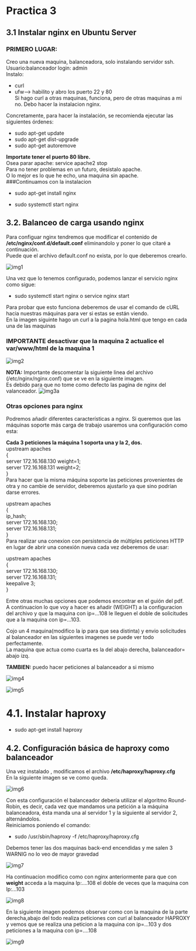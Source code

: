 # Practica 3
## 3.1 Instalar nginx en Ubuntu Server
### PRIMERO LUGAR:  
Creo una nueva maquina, balanceadora, solo instalando servidor ssh.  
Usuario:balanceador login: admin  
Instalo:  
+ curl
+ ufw--> habilito y abro los puerto 22 y 80  
Si hago curl a otras maquinas, funciona, pero de otras maquinas a mi no.
Debo hacer la  instalacion nginx.  

Concretamente, para hacer la instalación, se recomienda ejecutar las siguientes órdenes:
+ sudo apt-get update 
+ sudo apt-get dist-upgrade 
+ sudo apt-get autoremove

**Importate tener el puerto 80 libre.**  
Osea parar apache: service apache2 stop  
Para no tener problemas en un futuro, desistalo apache.  
O lo mejor es lo que he echo, una maquina sin apache.  
###Continuamos con la instalacion  
+ sudo apt-get install nginx 
* sudo systemctl start nginx

## 3.2. Balanceo de carga usando nginx

Para configuar nginx tendremos que modificar el contenido de **/etc/nginx/conf.d/default.conf** eliminandolo y poner lo que citaré a continuación.  
Puede que el archivo default.conf no exista, por lo que deberemos crearlo.

![img1](https://github.com/miguelUGR/swap1718/blob/master/Practicas/practica3/img1.png)

Una vez que lo tenemos configurado, podemos lanzar el servicio nginx como sigue:
+ sudo systemctl start nginx o service nginx start

Para probar que esto funciona deberemos de usar el comando de cURL hacia nuestras máquinas para ver si estas se están viendo.  
En la imagen siguinte hago un curl a la pagina hola.html que tengo en cada una de las maquinas  
### IMPORTANTE desactivar que la maquina 2 actualice el var/www/html de la maquina 1  

![img2](https://github.com/miguelUGR/swap1718/blob/master/Practicas/practica3/img2.png)

**NOTA:** Importante descomentar la siguiente linea del archivo (/etc/nginx/nginx.conf) que se ve en la siguiente imagen.  
Es debido para que no tome como defecto las pagina de nginx del valanceador.
![img3a](https://github.com/miguelUGR/swap1718/blob/master/Practicas/practica3/img3a.png)
### Otras opciones para nginx

Podremos añadir diferentes características a nginx. Si queremos que las máquinas soporte más carga de trabajo usaremos una configuración como esta:  

**Cada 3 peticiones la máquina 1 soporta una y la 2, dos.**  
upstream apaches  
{  
  server 172.16.168.130 weight=1;  
  server 172.16.168.131 weight=2;  
}  
Para hacer que la misma máquina soporte las peticiones provenientes de otra y no cambie de servidor, deberemos ajustarlo ya que sino podrían darse errores.  

upstream apaches  
{  
  ip_hash;  
  server 172.16.168.130;  
  server 172.16.168.131;  
}  
Para realizar una conexion con persistencia de múltiples peticiones HTTP en lugar de abrir una conexión nueva cada vez deberemos de usar:  

upstream apaches  
{  
  server 172.16.168.130;  
  server 172.16.168.131;  
  keepalive 3;  
}  

Entre otras muchas opciones que podemos encontrar en el guión del pdf.  
A continuacion lo que voy a hacer es añadir (WEIGHT) a la configuracion del archivo y  que la maquina con ip=...108 le lleguen el doble de solicitudes que a la maquina con ip=...103.  

Cojo un 4 maquina(modifico la ip para que sea distinta) y envio solicitudes al balanceador en las siguientes imagenes se puede ver todo
perfectamente.  
La maquina que actua como cuarta es la del abajo derecha, balanceador= abajo izq.  

**TAMBIEN:** puedo hacer peticiones al balanceador a si mismo  


![img4](https://github.com/miguelUGR/swap1718/blob/master/Practicas/practica3/img4.png)


![img5](https://github.com/miguelUGR/swap1718/blob/master/Practicas/practica3/img5.png)  


# 4.1. Instalar haproxy  

+ sudo apt-get install haproxy

## 4.2. Configuración básica de haproxy como balanceador  
Una vez instalado , modificamos el archivo **/etc/haproxy/haproxy.cfg**  
En la siguiente imagen se ve como queda.

![img6](https://github.com/miguelUGR/swap1718/blob/master/Practicas/practica3/img6.png)  

Con esta configuración el balanceador debería utilizar el algoritmo Round-Robin, es decir, cada vez que mandamos una petición a la máquina balanceadora, ésta manda una al servidor 1 y la siguiente al servidor 2, alternándolos.  
Reiniciamos poniendo el comando:  
+ sudo /usr/sbin/haproxy -f /etc/haproxy/haproxy.cfg

Debemos tener las dos maquinas back-end encendidas y me salen 3 WARNIG no lo veo de mayor gravedad  

![img7](https://github.com/miguelUGR/swap1718/blob/master/Practicas/practica3/img7.png)

Ha continuacion modifico como con nginx anteriormente para que con  **weight** acceda a la maquina Ip:....108 el doble de veces que la maquina con Ip:...103  

![img8](https://github.com/miguelUGR/swap1718/blob/master/Practicas/practica3/img8.png)

En la siguiente imagen podemos observar como con la maquina de la parte derecha,abajo del todo realiza peticiones con curl al balanceador HAPROXY  
y vemos que se realiza una peticion a la maquina con ip=...103 y dos peticiones a la maquina con ip=....108  

![img9](https://github.com/miguelUGR/swap1718/blob/master/Practicas/practica3/img9.png)
